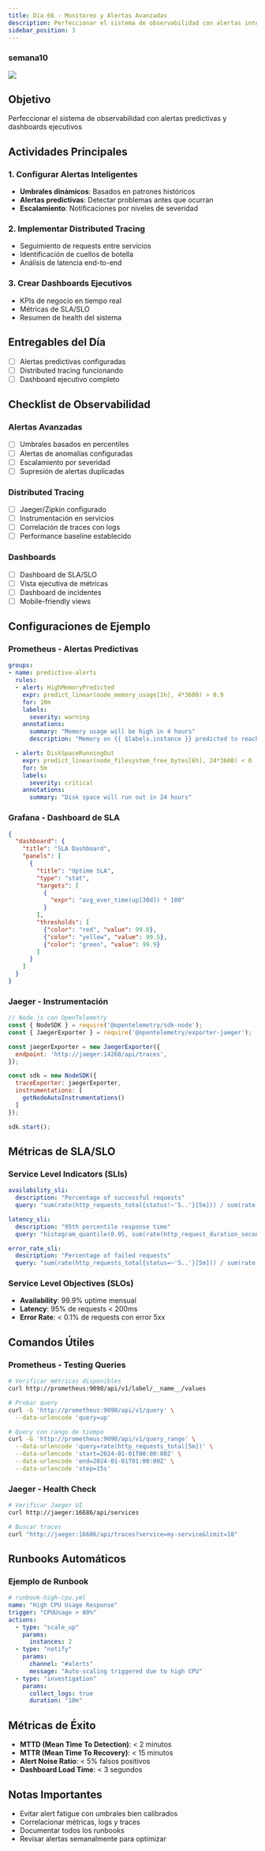```yaml
---
title: Día 66 - Monitoreo y Alertas Avanzadas
description: Perfeccionar el sistema de observabilidad con alertas inteligentes
sidebar_position: 3
---
```


### semana10
![](../../static/images/banner/10.png)

## Objetivo
Perfeccionar el sistema de observabilidad con alertas predictivas y dashboards ejecutivos

## Actividades Principales

### 1. Configurar Alertas Inteligentes
- **Umbrales dinámicos**: Basados en patrones históricos
- **Alertas predictivas**: Detectar problemas antes que ocurran
- **Escalamiento**: Notificaciones por niveles de severidad

### 2. Implementar Distributed Tracing
- Seguimiento de requests entre servicios
- Identificación de cuellos de botella
- Análisis de latencia end-to-end

### 3. Crear Dashboards Ejecutivos
- KPIs de negocio en tiempo real
- Métricas de SLA/SLO
- Resumen de health del sistema

## Entregables del Día

- [ ] Alertas predictivas configuradas
- [ ] Distributed tracing funcionando
- [ ] Dashboard ejecutivo completo

## Checklist de Observabilidad

### Alertas Avanzadas
- [ ] Umbrales basados en percentiles
- [ ] Alertas de anomalías configuradas
- [ ] Escalamiento por severidad
- [ ] Supresión de alertas duplicadas

### Distributed Tracing
- [ ] Jaeger/Zipkin configurado
- [ ] Instrumentación en servicios
- [ ] Correlación de traces con logs
- [ ] Performance baseline establecido

### Dashboards
- [ ] Dashboard de SLA/SLO
- [ ] Vista ejecutiva de métricas
- [ ] Dashboard de incidentes
- [ ] Mobile-friendly views

## Configuraciones de Ejemplo

### Prometheus - Alertas Predictivas
```yaml
groups:
- name: predictive-alerts
  rules:
  - alert: HighMemoryPredicted
    expr: predict_linear(node_memory_usage[1h], 4*3600) > 0.9
    for: 10m
    labels:
      severity: warning
    annotations:
      summary: "Memory usage will be high in 4 hours"
      description: "Memory on {{ $labels.instance }} predicted to reach 90% in 4h"

  - alert: DiskSpaceRunningOut
    expr: predict_linear(node_filesystem_free_bytes[6h], 24*3600) < 0
    for: 5m
    labels:
      severity: critical
    annotations:
      summary: "Disk space will run out in 24 hours"
```

### Grafana - Dashboard de SLA
```json
{
  "dashboard": {
    "title": "SLA Dashboard",
    "panels": [
      {
        "title": "Uptime SLA",
        "type": "stat",
        "targets": [
          {
            "expr": "avg_over_time(up[30d]) * 100"
          }
        ],
        "thresholds": [
          {"color": "red", "value": 99.0},
          {"color": "yellow", "value": 99.5},
          {"color": "green", "value": 99.9}
        ]
      }
    ]
  }
}
```

### Jaeger - Instrumentación
```javascript
// Node.js con OpenTelemetry
const { NodeSDK } = require('@opentelemetry/sdk-node');
const { JaegerExporter } = require('@opentelemetry/exporter-jaeger');

const jaegerExporter = new JaegerExporter({
  endpoint: 'http://jaeger:14268/api/traces',
});

const sdk = new NodeSDK({
  traceExporter: jaegerExporter,
  instrumentations: [
    getNodeAutoInstrumentations()
  ]
});

sdk.start();
```

## Métricas de SLA/SLO

### Service Level Indicators (SLIs)
```yaml
availability_sli:
  description: "Percentage of successful requests"
  query: "sum(rate(http_requests_total{status!~'5..'}[5m])) / sum(rate(http_requests_total[5m]))"

latency_sli:
  description: "95th percentile response time"
  query: "histogram_quantile(0.95, sum(rate(http_request_duration_seconds_bucket[5m])) by (le))"

error_rate_sli:
  description: "Percentage of failed requests"
  query: "sum(rate(http_requests_total{status=~'5..'}[5m])) / sum(rate(http_requests_total[5m]))"
```

### Service Level Objectives (SLOs)
- **Availability**: 99.9% uptime mensual
- **Latency**: 95% de requests < 200ms
- **Error Rate**: < 0.1% de requests con error 5xx

## Comandos Útiles

### Prometheus - Testing Queries
```bash
# Verificar métricas disponibles
curl http://prometheus:9090/api/v1/label/__name__/values

# Probar query
curl -G 'http://prometheus:9090/api/v1/query' \
  --data-urlencode 'query=up'

# Query con rango de tiempo
curl -G 'http://prometheus:9090/api/v1/query_range' \
  --data-urlencode 'query=rate(http_requests_total[5m])' \
  --data-urlencode 'start=2024-01-01T00:00:00Z' \
  --data-urlencode 'end=2024-01-01T01:00:00Z' \
  --data-urlencode 'step=15s'
```

### Jaeger - Health Check
```bash
# Verificar Jaeger UI
curl http://jaeger:16686/api/services

# Buscar traces
curl "http://jaeger:16686/api/traces?service=my-service&limit=10"
```

## Runbooks Automáticos

### Ejemplo de Runbook
```yaml
# runbook-high-cpu.yml
name: "High CPU Usage Response"
trigger: "CPUUsage > 80%"
actions:
  - type: "scale_up"
    params:
      instances: 2
  - type: "notify"
    params:
      channel: "#alerts"
      message: "Auto-scaling triggered due to high CPU"
  - type: "investigation"
    params:
      collect_logs: true
      duration: "10m"
```

## Métricas de Éxito
- **MTTD (Mean Time To Detection)**: < 2 minutos
- **MTTR (Mean Time To Recovery)**: < 15 minutos
- **Alert Noise Ratio**: < 5% falsos positivos
- **Dashboard Load Time**: < 3 segundos

## Notas Importantes
- Evitar alert fatigue con umbrales bien calibrados
- Correlacionar métricas, logs y traces
- Documentar todos los runbooks
- Revisar alertas semanalmente para optimizar